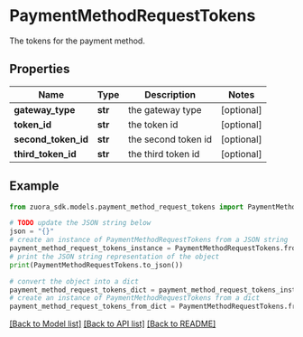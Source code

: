 # PaymentMethodRequestTokens

The tokens for the payment method. 

## Properties

Name | Type | Description | Notes
------------ | ------------- | ------------- | -------------
**gateway_type** | **str** | the gateway type  | [optional] 
**token_id** | **str** | the token id  | [optional] 
**second_token_id** | **str** | the second token id  | [optional] 
**third_token_id** | **str** | the third token id  | [optional] 

## Example

```python
from zuora_sdk.models.payment_method_request_tokens import PaymentMethodRequestTokens

# TODO update the JSON string below
json = "{}"
# create an instance of PaymentMethodRequestTokens from a JSON string
payment_method_request_tokens_instance = PaymentMethodRequestTokens.from_json(json)
# print the JSON string representation of the object
print(PaymentMethodRequestTokens.to_json())

# convert the object into a dict
payment_method_request_tokens_dict = payment_method_request_tokens_instance.to_dict()
# create an instance of PaymentMethodRequestTokens from a dict
payment_method_request_tokens_from_dict = PaymentMethodRequestTokens.from_dict(payment_method_request_tokens_dict)
```
[[Back to Model list]](../README.md#documentation-for-models) [[Back to API list]](../README.md#documentation-for-api-endpoints) [[Back to README]](../README.md)


